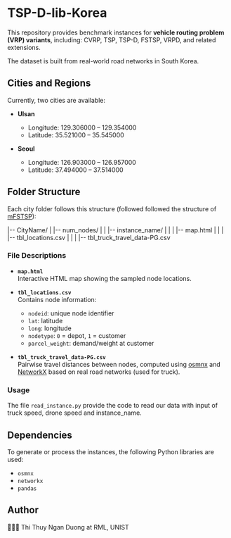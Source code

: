 # TSP-D-lib-Korea
This repository provides benchmark instances for **vehicle routing problem (VRP) variants**, including: CVRP, TSP, TSP-D, FSTSP, VRPD, and related extensions.  

The dataset is built from real-world road networks in South Korea.  

## Cities and Regions

Currently, two cities are available:  

- **Ulsan**  
  - Longitude: 129.306000 – 129.354000  
  - Latitude: 35.521000 – 35.545000  

- **Seoul**  
  - Longitude: 126.903000 – 126.957000  
  - Latitude: 37.494000 – 37.514000  


## Folder Structure

Each city folder follows this structure (followed followed the structure of [mFSTSP](https://github.com/optimatorlab/mFSTSP)):

|-- CityName/
|   |-- num_nodes/
|   |   |-- instance_name/
|   |   |   |-- map.html
|   |   |   |-- tbl_locations.csv
|   |   |   |-- tbl_truck_travel_data-PG.csv

### File Descriptions

- **`map.html`**  
  Interactive HTML map showing the sampled node locations.  

- **`tbl_locations.csv`**  
  Contains node information:  
  - `nodeid`: unique node identifier  
  - `lat`: latitude  
  - `long`: longitude  
  - `nodetype`: `0` = depot, `1` = customer  
  - `parcel_weight`: demand/weight at customer  

- **`tbl_truck_travel_data-PG.csv`**  
  Pairwise travel distances between nodes, computed using [osmnx](https://osmnx.readthedocs.io/) and [NetworkX](https://networkx.org/) based on real road networks (used for truck).  

### Usage
The file `read_instance.py` provide the code to read our data with input of truck speed, drone speed and instance_name.

## Dependencies  

To generate or process the instances, the following Python libraries are used:  
- `osmnx`  
- `networkx`  
- `pandas`  


## Author 
👩🏻‍💻 Thi Thuy Ngan Duong at RML, UNIST